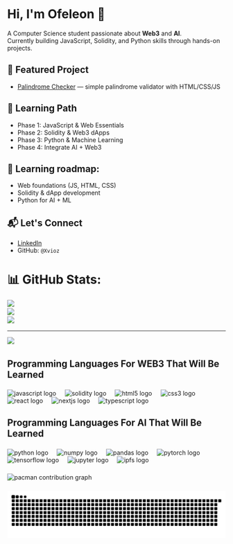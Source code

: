 # Hi, I'm Ofeleon 👋

A Computer Science student passionate about **Web3** and **AI**.  
Currently building JavaScript, Solidity, and Python skills through hands-on projects.

## 🔭 Featured Project  
- [Palindrome Checker](https://xvioz.github.io/palindrome-checker/) — simple palindrome validator with HTML/CSS/JS

## 🌱 Learning Path  
- Phase 1: JavaScript & Web Essentials  
- Phase 2: Solidity & Web3 dApps  
- Phase 3: Python & Machine Learning  
- Phase 4: Integrate AI + Web3

## 🔹 Learning roadmap:
- Web foundations (JS, HTML, CSS)
- Solidity & dApp development
- Python for AI + ML

## 📬 Let's Connect  
- [LinkedIn](https://www.linkedin.com/in/ofeleon-moreno/)  
- GitHub: `@Xvioz`

# 📊 GitHub Stats:
![](https://github-readme-stats.vercel.app/api?username=Xvioz&theme=tokyonight&hide_border=false&include_all_commits=false&count_private=false)<br/>
![](https://nirzak-streak-stats.vercel.app/?user=Xvioz&theme=tokyonight&hide_border=false)<br/>
![](https://github-readme-stats.vercel.app/api/top-langs/?username=Xvioz&theme=tokyonight&hide_border=false&include_all_commits=false&count_private=false&layout=compact)

---
[![](https://visitcount.itsvg.in/api?id=Xvioz&icon=0&color=0)](https://visitcount.itsvg.in)


<!-- Proudly created with GPRM ( https://gprm.itsvg.in ) -->
<h2 align="left">Programming Languages For WEB3 That Will Be Learned</h2>

###

<div align="left">
  <img src="https://cdn.jsdelivr.net/gh/devicons/devicon/icons/javascript/javascript-original.svg" height="40" alt="javascript logo"  />
  <img width="12" />
  <img src="https://skillicons.dev/icons?i=solidity" height="40" alt="solidity logo"  />
  <img width="12" />
  <img src="https://cdn.jsdelivr.net/gh/devicons/devicon/icons/html5/html5-original.svg" height="40" alt="html5 logo"  />
  <img width="12" />
  <img src="https://cdn.jsdelivr.net/gh/devicons/devicon/icons/css3/css3-original.svg" height="40" alt="css3 logo"  />
  <img width="12" />
  <img src="https://cdn.jsdelivr.net/gh/devicons/devicon/icons/react/react-original.svg" height="40" alt="react logo"  />
  <img width="12" />
  <img src="https://cdn.jsdelivr.net/gh/devicons/devicon/icons/nextjs/nextjs-original.svg" height="40" alt="nextjs logo"  />
  <img width="12" />
  <img src="https://cdn.jsdelivr.net/gh/devicons/devicon/icons/typescript/typescript-original.svg" height="40" alt="typescript logo"  />
</div>

###

<h2 align="left">Programming Languages For AI That Will Be Learned</h2>

###

<div align="left">
  <img src="https://cdn.jsdelivr.net/gh/devicons/devicon/icons/python/python-original.svg" height="40" alt="python logo"  />
  <img width="12" />
  <img src="https://cdn.jsdelivr.net/gh/devicons/devicon/icons/numpy/numpy-original.svg" height="40" alt="numpy logo"  />
  <img width="12" />
  <img src="https://cdn.jsdelivr.net/gh/devicons/devicon/icons/pandas/pandas-original.svg" height="40" alt="pandas logo"  />
  <img width="12" />
  <img src="https://cdn.jsdelivr.net/gh/devicons/devicon/icons/pytorch/pytorch-original.svg" height="40" alt="pytorch logo"  />
  <img width="12" />
  <img src="https://cdn.jsdelivr.net/gh/devicons/devicon/icons/tensorflow/tensorflow-original.svg" height="40" alt="tensorflow logo"  />
  <img width="12" />
  <img src="https://cdn.jsdelivr.net/gh/devicons/devicon/icons/jupyter/jupyter-original.svg" height="40" alt="jupyter logo"  />
  <img width="12" />
  <img src="https://skillicons.dev/icons?i=ipfs" height="40" alt="ipfs logo"  />
</div>

###

<picture>
  <source media="(prefers-color-scheme: dark)" srcset="https://raw.githubusercontent.com/Xvioz/Xvioz/output/pacman-contribution-graph-dark.svg">
  <source media="(prefers-color-scheme: light)" srcset="https://raw.githubusercontent.com/Xvioz/Xvioz/output/pacman-contribution-graph.svg">
  <img alt="pacman contribution graph" src="https://raw.githubusercontent.com/Xvioz/Xvioz/output/pacman-contribution-graph.svg">
</picture>

###

<img src="https://raw.githubusercontent.com/Xvioz/Xvioz/output/snake.svg" alt="Snake animation" />

###
